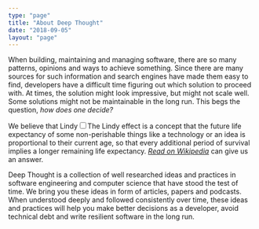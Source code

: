 ```yaml
---
type: "page"
title: "About Deep Thought"
date: "2018-09-05"
layout: "page"
---
```


When building, maintaining and managing software, there are so many patterns, opinions and ways to achieve something. Since there are many sources for such information and search engines have made them easy to find, developers have a difficult time figuring out which solution to proceed with. At times, the solution might look impressive, but might not scale well. Some solutions might not be maintainable in the long run. This begs the question, _how does one decide?_

We believe that Lindy<label for="sn-lindy-effect" class="margin-toggle sidenote-number"></label></span><input type="checkbox" id="sn-lindy-effect" class="margin-toggle"/><span class="sidenote">The Lindy effect is a concept that the future life expectancy of some non-perishable things like a technology or an idea is
proportional to their current age, so that every additional period of survival implies a longer remaining life expectancy.
<a href="https://en.wikipedia.org/wiki/Lindy_effect">_Read on Wikipedia_</a></span> can give us an answer.

<span class="newthought">Deep Thought is a collection of</span> well researched ideas and practices in software engineering and computer science that have stood the test of time. We bring you these ideas in form of articles, papers and podcasts. When understood deeply and followed consistently over time, these ideas and practices will help you make better decisions as a developer, avoid technical debt and write resilient software in the long run.
